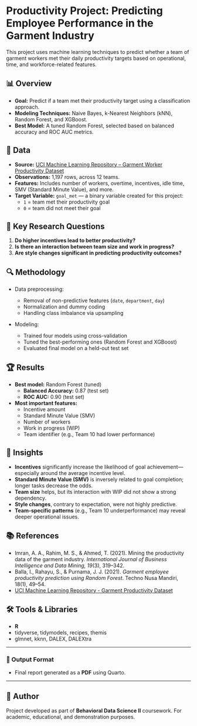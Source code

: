 # Productivity Project: Predicting Employee Performance in the Garment Industry

This project uses machine learning techniques to predict whether a team of garment workers met their daily productivity targets based on operational, time, and workforce-related features.

## 📊 Overview

- **Goal:** Predict if a team met their productivity target using a classification approach.
- **Modeling Techniques:** Naive Bayes, k-Nearest Neighbors (kNN), Random Forest, and XGBoost.
- **Best Model:** A tuned Random Forest, selected based on balanced accuracy and ROC AUC metrics.

## 📁 Data

- **Source:** [UCI Machine Learning Repository – Garment Worker Productivity Dataset](https://archive.ics.uci.edu/dataset/597/productivity+prediction+of+garment+employees)
- **Observations:** 1,197 rows, across 12 teams.
- **Features:** Includes number of workers, overtime, incentives, idle time, SMV (Standard Minute Value), and more.
- **Target Variable:** `goal_met` — a binary variable created for this project:
  - `1` = team met their productivity goal
  - `0` = team did not meet their goal

## 🧠 Key Research Questions

1. **Do higher incentives lead to better productivity?**
2. **Is there an interaction between team size and work in progress?**
3. **Are style changes significant in predicting productivity outcomes?**

## 🔍 Methodology

- Data preprocessing:
  - Removal of non-predictive features (`date`, `department`, `day`)
  - Normalization and dummy coding
  - Handling class imbalance via upsampling

- Modeling:
  - Trained four models using cross-validation
  - Tuned the best-performing ones (Random Forest and XGBoost)
  - Evaluated final model on a held-out test set

## 🏆 Results

- **Best model:** Random Forest (tuned)
  - **Balanced Accuracy:** 0.87 (test set)
  - **ROC AUC:** 0.90 (test set)
- **Most important features:**
  - Incentive amount
  - Standard Minute Value (SMV)
  - Number of workers
  - Work in progress (WIP)
  - Team identifier (e.g., Team 10 had lower performance)

## 📌 Insights

- **Incentives** significantly increase the likelihood of goal achievement—especially around the average incentive level.
- **Standard Minute Value (SMV)** is inversely related to goal completion; longer tasks decrease the odds.
- **Team size** helps, but its interaction with WIP did not show a strong dependency.
- **Style changes**, contrary to expectation, were not highly predictive.
- **Team-specific patterns** (e.g., Team 10 underperformance) may reveal deeper operational issues.

## 📚 References

- Imran, A. A., Rahim, M. S., & Ahmed, T. (2021). Mining the productivity data of the garment industry. *International Journal of Business Intelligence and Data Mining, 19*(3), 319–342.
- Balla, I., Rahayu, S., & Purnama, J. J. (2021). *Garment employee productivity prediction using Random Forest*. Techno Nusa Mandiri, 18(1), 49–54.
- [UCI Machine Learning Repository - Garment Productivity Dataset](https://archive.ics.uci.edu/dataset/597/productivity+prediction+of+garment+employees)

## 🛠 Tools & Libraries

- **R**
- tidyverse, tidymodels, recipes, themis
- glmnet, kknn, DALEX, DALEXtra

---

### 📄 Output Format

- Final report generated as a **PDF** using Quarto.

---

## 📌 Author

Project developed as part of **Behavioral Data Science II** coursework. For academic, educational, and demonstration purposes.

